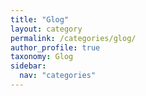 ```yaml
---
title: "Glog"
layout: category
permalink: /categories/glog/
author_profile: true
taxonomy: Glog
sidebar:
  nav: "categories"
---
```

